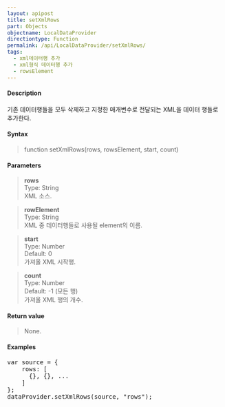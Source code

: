 ```yaml
---
layout: apipost
title: setXmlRows
part: Objects
objectname: LocalDataProvider
directiontype: Function
permalink: /api/LocalDataProvider/setXmlRows/
tags:
  - xml데이터행 추가
  - xml형식 데이터행 추가
  - rowsElement
---
```



#### Description

 기존 데이터행들을 모두 삭제하고 지정한 매개변수로 전달되는 XML을 데이터 행들로 추가한다.

#### Syntax

> function setXmlRows(rows, rowsElement, start, count)

#### Parameters

> **rows**  
> Type: String  
> XML 소스.

> **rowElement**  
> Type: String  
> XML 중 데이터행들로 사용될 element의 이름.

> **start**  
> Type: Number  
> Default: 0  
> 가져올 XML 시작행. 

> **count**  
> Type: Number  
> Default: -1 (모든 행)  
> 가져올 XML 행의 개수.

#### Return value

> None.

#### Examples 

<pre class="prettyprint">
var source = {
    rows: [
      {}, {}, ...
    ]
};
dataProvider.setXmlRows(source, "rows");
</pre>

